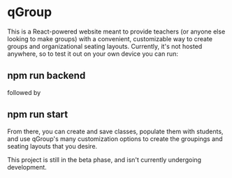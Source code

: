# qGroup

This is a React-powered website meant to provide teachers (or anyone else looking to make groups) with a convenient, customizable way to create groups and organizational seating layouts. Currently, it's not hosted anywhere, so to test it out on your own device you can run:

## npm run backend

followed by 

## npm run start

From there, you can create and save classes, populate them with students, and use qGroup's many customization options to create the groupings and seating layouts that you desire. 

This project is still in the beta phase, and isn't currently undergoing development. 
